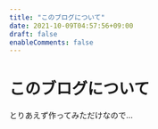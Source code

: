 ```yaml
---
title: "このブログについて"
date: 2021-10-09T04:57:56+09:00
draft: false
enableComments: false
---
```


# このブログについて

とりあえず作ってみただけなので...